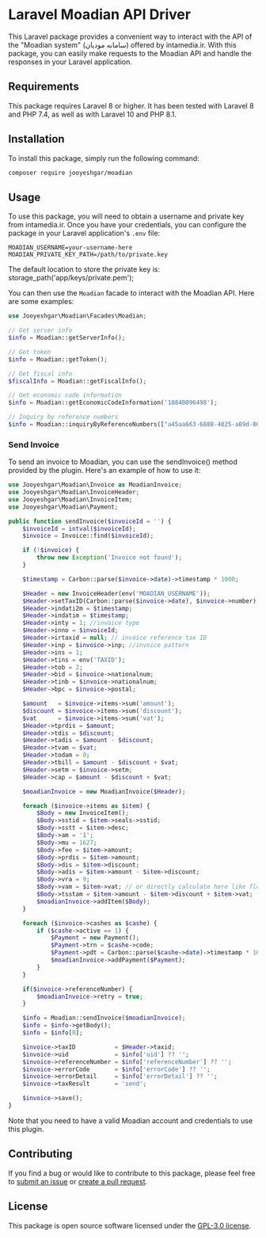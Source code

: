 # Laravel Moadian API Driver

This Laravel package provides a convenient way to interact with the API of the "Moadian system" (سامانه مودیان) offered by intamedia.ir. With this package, you can easily make requests to the Moadian API and handle the responses in your Laravel application.

## Requirements

This package requires Laravel 8 or higher. It has been tested with Laravel 8 and PHP 7.4, as well as with Laravel 10 and PHP 8.1.

## Installation

To install this package, simply run the following command:
```bash
composer require jooyeshgar/moadian
```
## Usage

To use this package, you will need to obtain a username and private key from intamedia.ir. Once you have your credentials, you can configure the package in your Laravel application's `.env` file:

```
MOADIAN_USERNAME=your-username-here
MOADIAN_PRIVATE_KEY_PATH=/path/to/private.key
```
The default location to store the private key is:
storage_path('app/keys/private.pem');

You can then use the `Moadian` facade to interact with the Moadian API. Here are some examples:

```php
use Jooyeshgar\Moadian\Facades\Moadian;

// Get server info
$info = Moadian::getServerInfo();

// Get token
$info = Moadian::getToken();

// Get fiscal info
$fiscalInfo = Moadian::getFiscalInfo();

// Get economic code information
$info = Moadian::getEconomicCodeInformation('10840096498');

// Inquiry by reference numbers
$info = Moadian::inquiryByReferenceNumbers(["a45aa663-6888-4025-a89d-86fc789672a0"]);
```

### Send Invoice

To send an invoice to Moadian, you can use the sendInvoice() method provided by the plugin. Here's an example of how to use it:

```php
use Jooyeshgar\Moadian\Invoice as MoadianInvoice;
use Jooyeshgar\Moadian\InvoiceHeader;
use Jooyeshgar\Moadian\InvoiceItem;
use Jooyeshgar\Moadian\Payment;

public function sendInvoice($invoiceId = '') {
    $invoiceId = intval($invoiceId);
    $invoice = Invoice::find($invoiceId);

    if (!$invoice) {
        throw new Exception('Invoice not found');
    }

    $timestamp = Carbon::parse($invoice->date)->timestamp * 1000;

    $Header = new InvoiceHeader(env('MOADIAN_USERNAME'));
    $Header->setTaxID(Carbon::parse($invoice->date), $invoice->number);
    $Header->indati2m = $timestamp;
    $Header->indatim = $timestamp;
    $Header->inty = 1; //invoice type
    $Header->inno = $invoiceId;
    $Header->irtaxid = null; // invoice reference tax ID
    $Header->inp = $invoice->inp; //invoice pattern
    $Header->ins = 1;
    $Header->tins = env('TAXID');
    $Header->tob = 2;
    $Header->bid = $invoice->nationalnum;
    $Header->tinb = $invoice->nationalnum;
    $Header->bpc = $invoice->postal;

    $amount   = $invoice->items->sum('amount');
    $discount = $invoice->items->sum('discount');
    $vat      = $invoice->items->sum('vat');
    $Header->tprdis = $amount;
    $Header->tdis = $discount;
    $Header->tadis = $amount - $discount;
    $Header->tvam = $vat;
    $Header->todam = 0;
    $Header->tbill = $amount - $discount + $vat;
    $Header->setm = $invoice->setm;
    $Header->cap = $amount - $discount + $vat;

    $moadianInvoice = new MoadianInvoice($Header);

    foreach ($invoice->items as $item) {
        $Body = new InvoiceItem();
        $Body->sstid = $item->seals->sstid;
        $Body->sstt = $item->desc;
        $Body->am = '1';
        $Body->mu = 1627;
        $Body->fee = $item->amount;
        $Body->prdis = $item->amount;
        $Body->dis = $item->discount;
        $Body->adis = $item->amount - $item->discount;
        $Body->vra = 9;
        $Body->vam = $item->vat; // or directly calculate here like floor($Body->adis * $Body->vra / 100)
        $Body->tsstam = $item->amount - $item->discount + $item->vat;
        $moadianInvoice->addItem($Body);
    }

    foreach ($invoice->cashes as $cashe) {
        if ($cashe->active == 1) {
            $Payment = new Payment();
            $Payment->trn = $cashe->code;
            $Payment->pdt = Carbon::parse($cashe->date)->timestamp * 1000;
            $moadianInvoice->addPayment($Payment);
        }
    }

    if($invoice->referenceNumber) {
        $moadianInvoice->retry = true;
    }

    $info = Moadian::sendInvoice($moadianInvoice);
    $info = $info->getBody();
    $info = $info[0];

    $invoice->taxID           = $Header->taxid;
    $invoice->uid             = $info['uid'] ?? '';
    $invoice->referenceNumber = $info['referenceNumber'] ?? '';
    $invoice->errorCode       = $info['errorCode'] ?? '';
    $invoice->errorDetail     = $info['errorDetail'] ?? '';
    $invoice->taxResult       = 'send';

    $invoice->save();
}
```

Note that you need to have a valid Moadian account and credentials to use this plugin.


## Contributing

If you find a bug or would like to contribute to this package, please feel free to [submit an issue](https://github.com/Jooyeshgar/moadian/issues) or [create a pull request](https://github.com/Jooyeshgar/moadian/pulls).

## License

This package is open source software licensed under the [GPL-3.0 license](https://opensource.org/licenses/GPL-3.0).